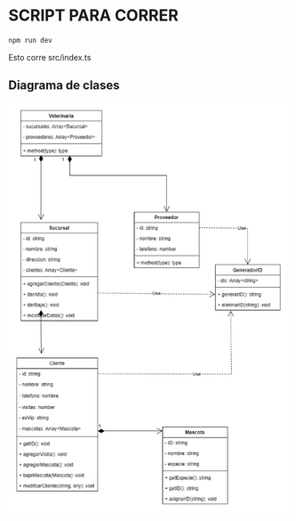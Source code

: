 # SCRIPT PARA CORRER

```bash
npm run dev
```

Esto corre src/index.ts

## Diagrama de clases

![alt text](image.png)